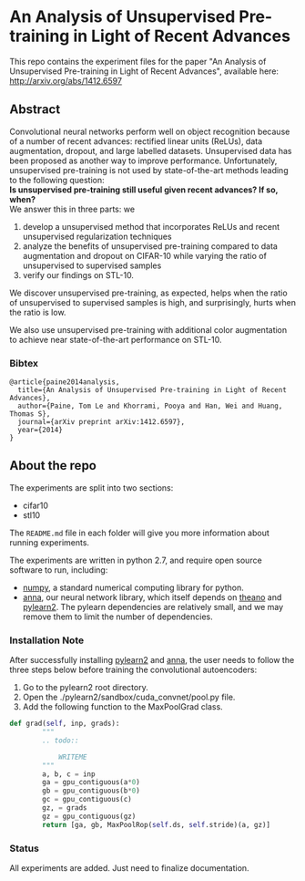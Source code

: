 # An Analysis of Unsupervised Pre-training in Light of Recent Advances
This repo contains the experiment files for the paper "An Analysis of Unsupervised Pre-training in Light of Recent Advances", available here: http://arxiv.org/abs/1412.6597

## Abstract
Convolutional neural networks perform well on object recognition because of a number of recent advances: rectified linear units (ReLUs), data augmentation, dropout, and large labelled datasets. Unsupervised data has been proposed as another way to improve performance. Unfortunately, unsupervised pre-training is not used by state-of-the-art methods leading to the following question:  
**Is unsupervised pre-training still useful given recent advances? If so, when?**  
We answer this in three parts: we  
1. develop a unsupervised method that incorporates ReLUs and recent unsupervised regularization techniques  
2. analyze the benefits of unsupervised pre-training compared to data augmentation and dropout on CIFAR-10 while varying the ratio of unsupervised to supervised samples  
3. verify our findings on STL-10.  

We discover unsupervised pre-training, as expected, helps when the ratio of unsupervised to supervised samples is high, and surprisingly, hurts when the ratio is low.  

We also use unsupervised pre-training with additional color augmentation to achieve near state-of-the-art performance on STL-10.

### Bibtex
```
@article{paine2014analysis,
  title={An Analysis of Unsupervised Pre-training in Light of Recent Advances},
  author={Paine, Tom Le and Khorrami, Pooya and Han, Wei and Huang, Thomas S},
  journal={arXiv preprint arXiv:1412.6597},
  year={2014}
}
```

## About the repo

The experiments are split into two sections:
+ cifar10
+ stl10

The `README.md` file in each folder will give you more information about running experiments.

The experiments are written in python 2.7, and require open source software to run, including:
+ [numpy][numpy], a standard numerical computing library for python.
+ [anna][anna], our neural network library, which itself depends on [theano][theano] and [pylearn2][pylearn2]. The pylearn dependencies are relatively small, and we may remove them to limit the number of dependencies.

### Installation Note

After successfully installing [pylearn2][pylearn2] and [anna][anna], the user needs to follow the three steps below before training the convolutional autoencoders:

1. Go to the pylearn2 root directory.
2. Open the ./pylearn2/sandbox/cuda_convnet/pool.py file.
3. Add the following function to the MaxPoolGrad class.

``` python
def grad(self, inp, grads):
        """
        .. todo::

            WRITEME
        """
        a, b, c = inp
        ga = gpu_contiguous(a*0)
        gb = gpu_contiguous(b*0)
        gc = gpu_contiguous(c)
        gz, = grads
        gz = gpu_contiguous(gz)
        return [ga, gb, MaxPoolRop(self.ds, self.stride)(a, gz)]
```

[numpy]:http://www.numpy.org/
[theano]:http://deeplearning.net/software/theano/
[pylearn2]:http://deeplearning.net/software/pylearn2/
[anna]:https://github.com/ifp-uiuc/anna

### Status
All experiments are added. Just need to finalize documentation.

